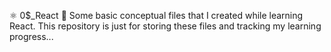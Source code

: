 ⚛️ 0$_React 🧩
Some basic conceptual files that I created while learning React.
This repository is just for storing these files and tracking my learning progress...
